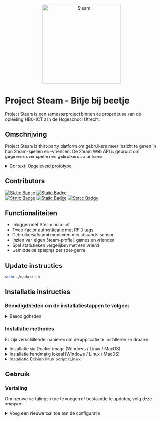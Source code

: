 <p align="center"><img alt="Steam" src="https://img.itch.zone/aW1nLzE4MzUyNzU5LnBuZw==/original/8DRbfb.png" width="260"></p>

# Project Steam - Bitje bij beetje  

Project Steam is een semesterproject binnen de propedeuse van de opleiding HBO-ICT aan de Hogeschool Utrecht.

## Omschrijving
Project Steam is thirt-party platform om gebruikers meer inzicht te geven in hun Steam-spellen en -vrienden.
De Steam Web API is gebruikt om gegevens over spellen en gebruikers op te halen.
 
<details><summary>Context: Opgeleverd prototype</summary><br>

In het opgeleverde prototype van Project Steam is het een webapplicatie, 
die gebruikers in staat stelt om in te loggen met hun Steam-account met RFID Twee-factor authenticatie, 
en hun eigen Steam-profiel, spellen en vrienden te bekijken.
Daarnaast kunnen gebruikers hun spelstatistieken vergelijken met een vriend en de gemiddelde spelprijs per spel-genre bekijken.

###### Technische context
De webapplicatie draaide op een Raspberry Pi 4 met een RFID-lezer en een Oled-display.

Een Raspberry Pi Pico W met een afstands-sensor werd geplaatst boven een beeldscherm, 
om te detecteren of de gebruiker te dicht in de buurt van het beeldscherm zit.

De PostgreSQL database server draaide op een virtual machine in Microsoft Azure.

</details>

## Contributors
<a href="https://github.com/KevinMakkink" target="__blank">![Static Badge](https://img.shields.io/badge/AI:-%20Kevin%20Makkink:%20Kevin%20(1877413)-8A2BE2)</a>
<a href="https://github.com/Remmerswaal" target="__blank">![Static Badge](https://img.shields.io/badge/TI:-%20Max%20Remmerswaal:%20Max%20(1886518)-green)</a> <br>
<a href="https://github.com/Maxbox10" target="__blank">![Static Badge](https://img.shields.io/badge/SD%20UI/UX%20:-%20Max%20Arink:%20MaxBox10%20(1886710)-blue)</a>
<a href="https://github.com/owzezo" target="__blank">![Static Badge](https://img.shields.io/badge/SD%20%20Backend%20:-%20Zaid%20Al%20Abbasy:%20zezo%20(1767972)-blue)</a>
<a href="#">![Static Badge](https://img.shields.io/badge/CSC:-%20Alberto%20van%20Eckeveld:%20AlbertoVE%20(1876166)-yellow)</a>

## Functionaliteiten
- Inloggen met Steam account
- Twee-factor authenticatie met RFID tags
- Gebruikersafstand monitoren met afstands-sensor
- Inzien van eigen Steam-profiel, games en vrienden
- Spel statistieken vergelijken met een vriend
- Gemiddelde spelprijs per spel-genre


## Update instructies

```sh
sudo ./update.sh
```

## Installatie instructies
### Benodigdheden om de installatiestappen te volgen:
<details><summary>Benodigdheden</summary>

- Git
- Python 3.8 of hoger
- python3-venv
- Database (PostgreSQL)
<br><br>
- (Optioneel) Docker
- (Optioneel) curl
</details>

### Installatie methodes
Er zijn verschillende manieren om de applicatie te installeren en draaien:

<details><summary>Installatie via Docker image (Windows / Linux / MacOS)</summary>

#### Na het clonen van de repository, volg deze stappen om de omgeving op te zetten en de applicatie te draaien in een Docker-container:  

#### Bouw de Docker image:  
```sh
docker build -t steam-project .
```
#### Draai de Docker container:  
```sh
docker run -d -p 80:80 -p 443:443 --name steam steam-project
```
Nadat de applicatie is geïnstalleerd en de docker container draait, is de url:  ```https://<ip-adres>```

</details>

<details><summary>Installatie handmatig lokaal (Windows / Linux / MacOS)</summary>

#### Na het clonen van de repository, volg deze stappen om de omgeving op te zetten en de applicatie lokaal te draaien:

#### 1: Maak een virtuele omgeving aan:
```sh
   python -m venv .venv
```

#### 2: Activeer de virtuele omgeving:  
Voor Linux/macOS:
```sh
source .venv/bin/activate
```
Voor Windows:
```sh
.venv\Scripts\activate
```
#### 3: Installeer de vereiste Python-pakketten:  
```sh
pip install -r requirements.txt
```
#### 4: Compileer de vertalingen:  
```sh
pybabel compile -d app/translations
```
#### 5: Start de Flask-applicatie:  
```sh
flask run --host=0.0.0.0 --debug
```
Met deze stappen kun je de applicatie lokaal opzetten en draaien.

</details>

<details><summary>Installatie Debian linux script (Linux)</summary>

#### Er is een installatie script beschikbaar voor ***Debian Systemen*** om de applicatie eenvoudig op te zetten en draaien in docker.
Om de applicatie te installeren en draaien, volg deze stappen om het installatie script te downloaden en uit te voeren:

#### 1: Instaleer eerst het installatie script:
```sh
curl -L  https://raw.githubusercontent.com/AlbertovanEckeveld/steam/refs/heads/main/setup.sh?token=GHSAT0AAAAAAC3TTZVNSOQX3KYJJ3R2DSBGZ23OKPA -o setup.sh
```
#### 2: Maak het script uitvoerbaar en voer het uit:
```sh
sudo chmod a+x setup.sh && sudo ./setup.sh
```
</details>


## Gebruik

### Vertaling
Om nieuwe vertalingen toe te voegen of bestaande te updaten, volg deze stappen:  

<details><summary>Voeg een nieuwe taal toe aan de configuratie</summary>

#### Extraheer de vertaalbare strings: 
```sh
pybabel extract -F babel.cfg -o messages.pot .
```
#### Initialiseer de vertaling voor een nieuwe taal (bijvoorbeeld Engels): 
```sh
pybabel init -i messages.pot -d app/translations -l en
```
#### Compileer de vertalingen:  
```sh
pybabel compile -d app/translations
```
</details>
